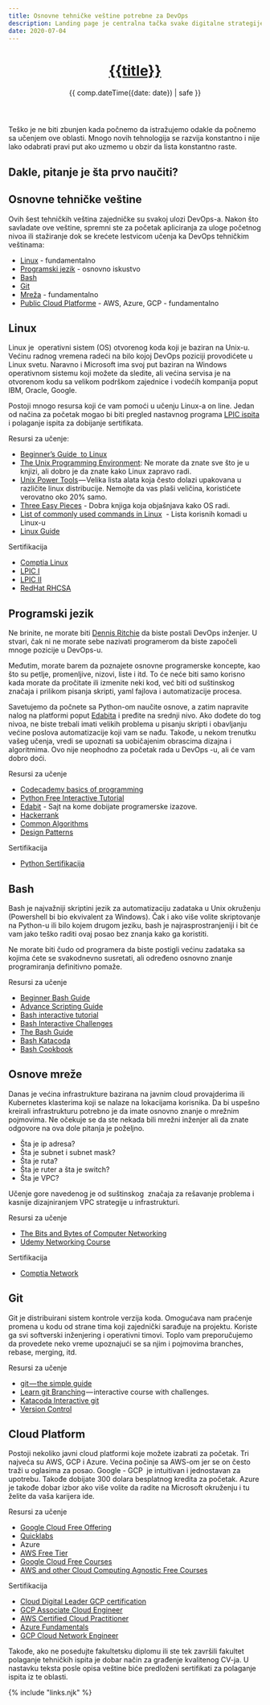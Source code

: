 ```yaml
---
title: Osnovne tehničke veštine potrebne za DevOps
description: Landing page je centralna tačka svake digitalne strategije, ima za cilj da jasno u centar prenese informaciju o ponudi ili proizvodu.
date: 2020-07-04
---
```


<header>

# [{{title}}](/)

{{ comp.dateTime({date: date}) | safe }}

</header><section>

Teško je ne biti zbunjen kada počnemo da istražujemo odakle da počnemo sa učenjem ove oblasti. Mnogo novih tehnologija se razvija konstantno i nije lako odabrati pravi put ako uzmemo u obzir da lista konstantno raste. 

## Dakle, pitanje je šta prvo naučiti?
# **Osnovne tehničke veštine**

Ovih šest tehničkih veština zajedničke su svakoj ulozi DevOps-a. Nakon što savladate ove veštine, spremni ste za početak apliciranja za uloge početnog nivoa ili stažiranje dok se krećete lestvicom učenja ka DevOps tehničkim veštinama:

- [Linux](#_Linux) - fundamentalno
- [Programski jezik](#_Programski_jezik) - osnovno iskustvo
- [Bash](#_Bash)
- [Git](#_Git)
- [Mreža](#_Osnove_mreže) - fundamentalno
- [Public Cloud Platforme](#_Cloud_Platform) - AWS, Azure, GCP - fundamentalno

## Linux

Linux je  operativni sistem (OS) otvorenog koda koji je baziran na Unix-u. Većinu radnog vremena radeći na bilo kojoj DevOps poziciji provodićete u Linux svetu. Naravno i Microsoft ima svoj put baziran na Windows operativnom sistemu koji možete da sledite, ali većina servisa je na otvorenom kodu sa velikom podrškom zajednice i vodećih kompanija poput IBM, Oracle, Google.

Postoji mnogo resursa koji će vam pomoći u učenju Linux-a on line. Jedan od načina za početak mogao bi biti pregled nastavnog programa [LPIC ispita](https://www.lpi.org/our-certifications/lpic-1-overview) i polaganje ispita za dobijanje sertifikata.

Resursi za učenje:

- [Beginner’s Guide  to Linux](https://www.tecmint.com/free-online-linux-learning-guide-for-beginners/)​ 
- [The Unix Programming Environment](http://files.catwell.info/misc/mirror/the-unix-programming-environment-kernighan-pike.pdf): Ne morate da znate sve što je u knjizi, ali dobro je da znate kako Linux zapravo radi.
- [Unix Power Tools](https://doc.lagout.org/operating%20system%20/linux/Unix%20Power%20Tools.pdf) — Velika lista alata koja često dolazi upakovana u različite linux distribucije. Nemojte da vas plaši veličina, koristićete verovatno oko 20% samo.
- [Three Easy Pieces](https://pages.cs.wisc.edu/~remzi/OSTEP/) - Dobra knjiga koja objašnjava kako OS radi.
- [List of commonly used commands in Linux](https://www.howtogeek.com/412055/37-important-linux-commands-you-should-know/)​  - Lista korisnih komadi u Linux-u
- [Linux Guide](https://www.tecmint.com/free-online-linux-learning-guide-for-beginners/)​ 

Sertifikacija

- [Comptia Linux](https://www.comptia.org/certifications/linux)​ 
- [LPIC I](https://www.lpi.org/our-certifications/lpic-1-overview)​ 
- [LPIC II](https://www.lpi.org/our-certifications/lpic-2-overview)​ 
- [RedHat RHCSA](https://www.redhat.com/en/services/certification/rhcsa)​ 

## Programski jezik

Ne brinite, ne morate biti [Dennis Ritchie](https://en.wikipedia.org/wiki/Dennis_Ritchie) da biste postali DevOps inženjer. U stvari, čak ni ne morate sebe nazivati programerom da biste započeli mnoge pozicije u DevOps-u.

Međutim, morate barem da poznajete osnovne programerske koncepte, kao što su petlje, promenljive, nizovi, liste i itd. To će neće biti samo korisno kada morate da pročitate ili izmenite neki kod, već biti od suštinskog značaja i prilikom pisanja skripti, yaml fajlova i automatizacije procesa.

Savetujemo da počnete sa Python-om naučite osnove, a zatim napravite nalog na platformi poput [Edabita](https://edabit.com/) i pređite na srednji nivo. Ako dođete do tog nivoa, ne biste trebali imati velikih problema u pisanju skripti i obavljanju većine poslova automatizacije koji vam se nađu. Takođe, u nekom trenutku vašeg učenja, vredi se upoznati sa uobičajenim obrascima dizajna i algoritmima. Ovo nije neophodno za početak rada u DevOps -u, ali će vam dobro doći.

Resursi za učenje

- [Codecademy basics of programming](https://www.codecademy.com/learn/learn-how-to-code/modules/bop-i)​ 
- [Python Free Interactive Tutorial](https://www.learnpython.org/)​ 
- [Edabit](https://edabit.com/challenges/python3) - Sajt na kome dobijate programerske izazove.
- [Hackerrank](https://www.hackerrank.com/domains/python?filters%5Bsubdomains%5D%5B%5D=py-introduction) 
- [Common Algorithms](https://u.osu.edu/cstutorials/2016/11/21/7-algorithms-and-data-structures-every-programmer-must-know/)​ 
- [Design Patterns](https://refactoring.guru/design-patterns/catalog)​ 

Sertifikacija

- [Python Sertifikacija](https://pythoninstitute.org/certification/)​  

## Bash

Bash je najvažniji skriptini jezik za automatizaciju zadataka u Unix okruženju (Powershell bi bio ekvivalent za Windows). Čak i ako više volite skriptovanje na Python-u ili bilo kojem drugom jeziku, bash je najrasprostranjeniji i bit će vam jako teško raditi ovaj posao bez znanja kako ga koristiti.

Ne morate biti čudo od programera da biste postigli većinu zadataka sa kojima ćete se svakodnevno susretati, ali određeno osnovno znanje programiranja definitivno pomaže.

Resursi za učenje

- [Beginner Bash Guide](https://www.tldp.org/LDP/Bash-Beginners-Guide/html/)​ 
- [Advance Scripting Guide](https://tldp.org/LDP/abs/html/)​ 
- [Bash interactive tutorial](https://www.learnshell.org/)​ 
- [Bash Interactive Challenges](https://cmdchallenge.com/)​ 
- [The Bash Guide](https://guide.bash.academy/)​ 
- [Bash Katacoda](https://www.katacoda.com/courses/linux)​ 
- [Bash Cookbook](http://index-of.es/Programming/Bash/O%27Reilly%20bash%20CookBook.pdf)​ 

## Osnove mreže

Danas je većina infrastrukture bazirana na javnim cloud provajderima ili Kubernetes klasterima koji se nalaze na lokacijama korisnika. Da bi uspešno kreirali infrastrukturu potrebno je da imate osnovno znanje o mrežnim pojmovima. Ne očekuje se da ste nekada bili mrežni inženjer ali da znate odgovore na ova dole pitanja je poželjno.

- Šta je ip adresa?
- Šta je subnet i subnet mask?
- Šta je ruta?
- Šta je ruter a šta je switch?
- Šta je VPC?

Učenje gore navedenog je od suštinskog  značaja za rešavanje problema i kasnije dizajniranjem VPC strategije u infrastrukturi.

Resursi za učenje

- [The Bits and Bytes of Computer Networking](https://www.coursera.org/learn/computer-networking)​ 
- [Udemy Networking Course](https://www.udemy.com/course/complete-networking-fundamentals-course-ccna-start/)​ 

Sertifikacija

- [Comptia Network](https://www.comptia.org/certifications/network)​ 

## Git

Git je distribuirani sistem kontrole verzija koda. Omogućava nam praćenje promena u kodu od strane tima koji zajednički sarađuje na projektu. Koriste ga svi softverski inženjering i operativni timovi. Toplo vam preporučujemo da provedete neko vreme upoznajući se sa njim i pojmovima branches, rebase, merging, itd.

Resursi za učenje

- [git — the simple guide](https://rogerdudler.github.io/git-guide/)​ 
- [Learn git Branching](https://learngitbranching.js.org/) — interactive course with challenges.
- [Katacoda Interactive git](https://www.katacoda.com/courses/git)​ 
- [Version Control](https://cloud.google.com/architecture/devops/devops-tech-version-control)​ 

## Cloud Platform

Postoji nekoliko javni cloud platformi koje možete izabrati za početak. Tri najveća su AWS, GCP i Azure. Većina počinje sa AWS-om jer se on često traži u oglasima za posao. Google - GCP  je intuitivan i jednostavan za upotrebu. Takođe dobijate 300 dolara besplatnog kredita za početak. Azure je takođe dobar izbor ako više volite da radite na Microsoft okruženju i tu želite da vaša karijera ide.

Resursi za učenje

- [Google Cloud Free Offering](https://cloud.google.com/free)​ 
- [Quicklabs](https://google.qwiklabs.com/)​ 
- Azure
- [AWS Free Tier](https://aws.amazon.com/free/?all-free-tier.sort-by=item.additionalFields.SortRank&all-free-tier.sort-order=asc)​ 
- [Google Cloud Free Courses](https://www.coursera.org/googlecloud)​ 
- [AWS and other Cloud Computing Agnostic Free Courses](https://www.coursera.org/courses?query=aws)​ 

Sertifikacija

- [Cloud Digital Leader GCP certification](https://cloud.google.com/certification/cloud-digital-leader)​ 
- [GCP Associate Cloud Engineer](https://cloud.google.com/certification/cloud-engineer)​ 
- [AWS Certified Cloud Practitioner](https://aws.amazon.com/certification/certified-cloud-practitioner/?ch=cta&cta=header&p=2)​ 
- [Azure Fundamentals](https://docs.microsoft.com/en-us/learn/certifications/azure-fundamentals/)​ 
- [GCP Cloud Network Engineer](https://cloud.google.com/certification/cloud-network-engineer)​

</section><footer>
Takođe, ako ne posedujte fakultetsku diplomu ili ste tek završili fakultet polaganje tehničkih ispita je dobar način za građenje kvalitenog CV-ja. U nastavku teksta posle opisa veštine biće predloženi sertifikati za polaganje ispita iz te oblasti. 

</footer>

{% include "links.njk" %}

